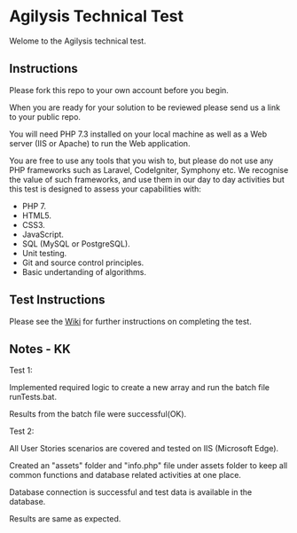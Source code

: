 # Agilysis Technical Test
Welome to the Agilysis technical test.

## Instructions
Please fork this repo to your own account before you begin. 

When you are ready for your solution to be reviewed please send us a link to your public repo. 

You will need PHP 7.3 installed on your local machine as well as a Web server (IIS or Apache) to run the Web application. 

You are free to use any tools that you wish to, but please do not use any PHP frameworks such as Laravel, CodeIgniter, Symphony etc. We recognise the value of such frameworks, and use them in our day to day activities but this test is designed to assess your capabilities with:

* PHP 7.
* HTML5.
* CSS3.
* JavaScript.
* SQL (MySQL or PostgreSQL). 
* Unit testing.
* Git and source control principles.
* Basic undertanding of algorithms.

## Test Instructions
Please see the [Wiki](https://github.com/cm392352/agilysis-tech-test/wiki) for further instructions on completing the test.

## Notes - KK
Test 1:

Implemented required logic to create a new array and run the batch file runTests.bat.

Results from the batch file were successful(OK).

Test 2:

All User Stories scenarios are covered and tested on IIS (Microsoft Edge).

Created an "assets" folder and "info.php" file under assets folder to keep all common functions and database related activities at one place.

Database connection is successful and test data is available in the database.

Results are same as expected.
